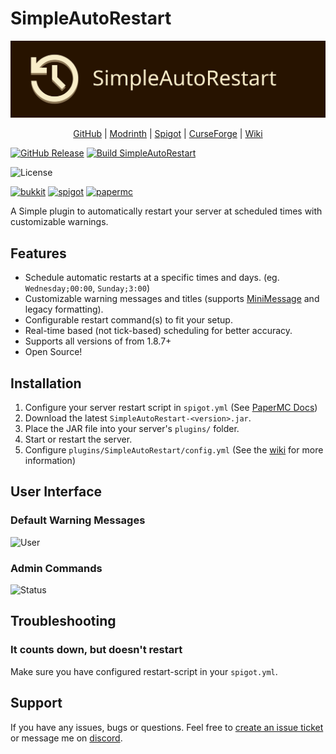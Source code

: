 # SimpleAutoRestart

![Banner](banner.svg)

<div align="center">

[GitHub](https://github.com/teunjojo/SimpleAutoRestart) | [Modrinth](https://modrinth.com/plugin/simpleautorestart) | [Spigot](https://www.spigotmc.org/resources/simpleautorestart.107932/) | [CurseForge](https://www.curseforge.com/minecraft/bukkit-plugins/simpleautorestart) | [Wiki](https://github.com/teunjojo/SimpleAutoRestart/wiki)

</div>

[![GitHub Release](https://img.shields.io/github/v/release/teunjojo/SimpleAutoRestart?style=for-the-badge)](https://github.com/teunjojo/SimpleAutoRestart/releases)
[![Build SimpleAutoRestart](https://img.shields.io/github/actions/workflow/status/teunjojo/SimpleAutoRestart/maven.yml?label=dev%20build&style=for-the-badge)](https://github.com/teunjojo/SimpleAutoRestart/actions/workflows/maven.yml)

![License](https://img.shields.io/github/license/teunjojo/simpleautorestart?style=for-the-badge)

[![bukkit](https://badges.penpow.dev/badges/supported/bukkit/compact-minimal.svg)](https://bukkit.org/)
[![spigot](https://badges.penpow.dev/badges/supported/spigot/compact-minimal.svg)](https://spigot.org/)
[![papermc](https://badges.penpow.dev/badges/supported/paper/compact-minimal.svg)](https://bukkit.org/)

A Simple plugin to automatically restart your server at scheduled times with customizable warnings.

## Features

- Schedule automatic restarts at a specific times and days. (eg. `Wednesday;00:00`, `Sunday;3:00`)
- Customizable warning messages and titles (supports [MiniMessage](https://docs.advntr.dev/minimessage/) and legacy formatting).
- Configurable restart command(s) to fit your setup.
- Real-time based (not tick-based) scheduling for better accuracy.
- Supports all versions of from 1.8.7+
- Open Source!

## Installation

1. Configure your server restart script in `spigot.yml` (See [PaperMC Docs](https://docs.papermc.io/paper/reference/spigot-configuration/#settings_restart_script))
2. Download the latest `SimpleAutoRestart-<version>.jar`.
3. Place the JAR file into your server's `plugins/` folder.
4. Start or restart the server.
5. Configure `plugins/SimpleAutoRestart/config.yml` (See the [wiki](https://github.com/teunjojo/SimpleAutoRestart/wiki) for more information)

## User Interface

### Default Warning Messages

![User](https://i.imgur.com/7yjcaTg.jpeg)

### Admin Commands

![Status](https://i.imgur.com/4Kl6Rgy.jpeg)

## Troubleshooting

### It counts down, but doesn't restart

Make sure you have configured restart-script in your `spigot.yml`.

## Support

If you have any issues, bugs or questions. Feel free to [create an issue ticket](https://github.com/teunjojo/SimpleAutoRestart/issues/new) or message me on [discord](https://discord.com/users/306533562444939265).

